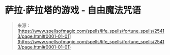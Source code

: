 <!--yml

category: 未分类

date: 2024-06-12 19:12:20

-->

# 萨拉·萨拉塔的游戏 - 自由魔法咒语

> 来源：[https://www.spellsofmagic.com/spells/life_spells/fortune_spells/25413/page.html#0001-01-01](https://www.spellsofmagic.com/spells/life_spells/fortune_spells/25413/page.html#0001-01-01)
